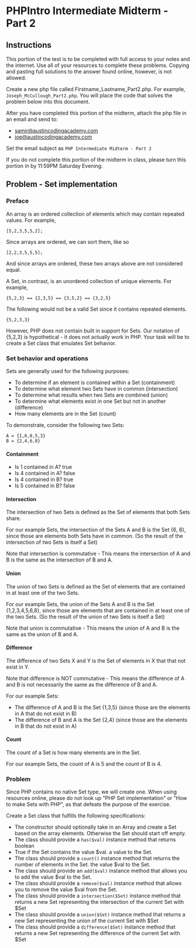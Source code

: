 PHPIntro Intermediate Midterm - Part 2
======================================

Instructions
------------

This portion of the test is to be completed with full access to your notes and
the internet. Use all of your resources to complete these problems.  Copying and
pasting full solutions to the answer found online, however, is not allowed.

Create a new php file called Firstname_Lastname_Part2.php. For example,
`Joseph_McCullough_Part2.php`. You will place the code that solves the problem
below into this document.

After you have completed this portion of the midterm, attach the php file in an
email and send to:

* samir@austincodingacademy.com
* joe@austincodingacademy.com

Set the email subject as `PHP Intermediate Midterm - Part 2`

If you do not complete this portion of the midterm in class, please turn this
portion in by 11:59PM Saturday Evening.

Problem - Set implementation
----------------------------

### Preface

An array is an ordered collection of elements which may contain repeated
values. For example,

    [5,2,3,5,5,2];

Since arrays are ordered, we can sort them, like so

    [2,2,3,5,5,5];

And since arrays are ordered, these two arrays above are not considered equal.

A Set, in contrast, is an unordered collection of unique elements. For example,

    {5,2,3} == {2,3,5} == {3,5,2} == {3,2,5}

The following would not be a valid Set since it contains repeated elements.

    {5,2,3,3}

However, PHP does not contain built in support for Sets. Our notation of {5,2,3}
is hypothetical - it does not actually work in PHP. Your task will be to create
a Set class that emulates Set behavior.

### Set behavior and operations

Sets are generally used for the following purposes:

* To determine if an element is contained within a Set (containment)
* To determine what element two Sets have in common (intersection)
* To determine what results when two Sets are combined (union)
* To determine what elements exist in one Set but not in another (difference)
* How many elements are in the Set (count)

To demonstrate, consider the following two Sets:

    A = {1,6,8,5,3}
    B = {2,4,6,8}

#### Containment

* Is 1 contained in A? true
* Is 4 contained in A? false
* Is 4 contained in B? true
* Is 5 contained in B? false

#### Intersection

The intersection of two Sets is defined as the Set of elements that both Sets
share.

For our example Sets, the intersection of the Sets A and B is the Set {6, 8},
since those are elements both Sets have in common. (So the result of the
intersection of two Sets is itself a Set)

Note that intersection is commutative - This means the intersection of A and B
is the same as the intersection of B and A.

#### Union

The union of two Sets is defined as the Set of elements that are contained in at
least one of the two Sets.

For our example Sets, the union of the Sets A and B is the Set {1,2,3,4,5,6,8},
since those are elements that are contained in at least one of the two Sets. (So
the result of the union of two Sets is itself a Set)

Note that union is commutative - This means the union of A and B
is the same as the union of B and A.

#### Difference

The difference of two Sets X and Y is the Set of elements in X that that not
exist in Y.

Note that difference is NOT commutative - This means the difference of A and B
is not necessarily the same as the difference of B and A.

For our example Sets:

* The difference of A and B is the Set {1,3,5} (since those are the elements in A that
  do not exist in B)
* The difference of B and A is the Set {2,4} (since those are the elements in B
  that do not exist in A)

#### Count

The count of a Set is how many elements are in the Set.

For our example Sets, the count of A is 5 and the count of B is 4.


### Problem

Since PHP contains no native Set type, we will create one. When using resources
online, please do not look up "PHP Set implementation" or "How to make Sets with
PHP", as that defeats the purpose of the exercise.

Create a Set class that fulfills the following specifications:

* The constructor should optionally take in an Array and create a Set based on
  the array elements. Otherwise the Set should start off empty.
* The class should provide a `has($val)` instance method that returns boolean
* True if the Set contains the value $val.
  a value to the Set.
* The class should provide a `count()` instance method that returns the number
  of elements in the Set.
  the value $val to the Set.
* The class should provide an `add($val)` instance method that allows you to add
  the value $val to the Set.
* The class should provide a `remove($val)` instance method that allows you to
  remove the value $val from the Set.
* The class should provide a `intersection($Set)` instance method that returns a
  new Set representing the intersection of the current Set with $Set
* The class should provide a `union($Set)` instance method that returns a
  new Set representing the union of the current Set with $Set
* The class should provide a `difference($Set)` instance method that returns a
  new Set representing the difference of the current Set with $Set
